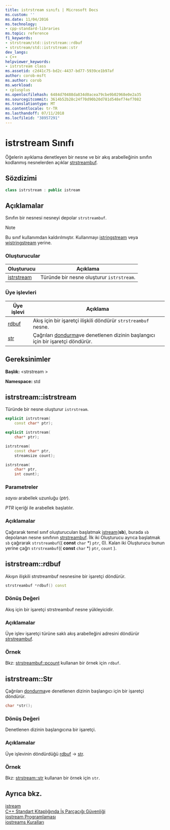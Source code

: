 ```yaml
---
title: istrstream sınıfı | Microsoft Docs
ms.custom: ''
ms.date: 11/04/2016
ms.technology:
- cpp-standard-libraries
ms.topic: reference
f1_keywords:
- strstream/std::istrstream::rdbuf
- strstream/std::istrstream::str
dev_langs:
- C++
helpviewer_keywords:
- istrstream class
ms.assetid: c2d41c75-bd2c-4437-bd77-5939ce1b97af
author: corob-msft
ms.author: corob
ms.workload:
- cplusplus
ms.openlocfilehash: 6484d70488da834d0acea79cbe9b02968e0e2a35
ms.sourcegitcommit: 3614b52b28c24f70d90b20d781d548ef74ef7082
ms.translationtype: MT
ms.contentlocale: tr-TR
ms.lasthandoff: 07/11/2018
ms.locfileid: "38957291"
---
```

# <a name="istrstream-class"></a>istrstream Sınıfı

Öğelerin ayıklama denetleyen bir nesne ve bir akış arabelleğinin sınıfın kodlanmış nesnelerden açıklar [strstreambuf](../standard-library/strstreambuf-class.md).

## <a name="syntax"></a>Sözdizimi

```cpp
class istrstream : public istream
```

## <a name="remarks"></a>Açıklamalar

Sınıfın bir nesnesi nesneyi depolar `strstreambuf`.

> [!NOTE]
> Bu sınıf kullanımdan kaldırılmıştır. Kullanmayı [istringstream](../standard-library/sstream-typedefs.md#istringstream) veya [wistringstream](../standard-library/sstream-typedefs.md#wistringstream) yerine.

### <a name="constructors"></a>Oluşturucular

|Oluşturucu|Açıklama|
|-|-|
|[istrstream](#istrstream)|Türünde bir nesne oluşturur `istrstream`.|

### <a name="member-functions"></a>Üye işlevleri

|Üye işlevi|Açıklama|
|-|-|
|[rdbuf](#rdbuf)|Akış için bir işaretçi ilişkili döndürür `strstreambuf` nesne.|
|[str](#str)|Çağrıları [dondurma](../standard-library/strstreambuf-class.md#freeze)ve denetlenen dizinin başlangıcı için bir işaretçi döndürür.|

## <a name="requirements"></a>Gereksinimler

**Başlık:** \<strstream >

**Namespace:** std

## <a name="istrstream"></a>  istrstream::istrstream

Türünde bir nesne oluşturur `istrstream`.

```cpp
explicit istrstream(
    const char* ptr);

explicit istrstream(
    char* ptr);

istrstream(
    const char* ptr,
    streamsize count);

istrstream(
    char* ptr,
    int count);
```

### <a name="parameters"></a>Parametreler

*sayısı* arabellek uzunluğu (*ptr*).

*PTR* içeriği ile arabellek başlatılır.

### <a name="remarks"></a>Açıklamalar

Çağırarak temel sınıf oluşturucuları başlatmak [istream](../standard-library/istream-typedefs.md#istream)(**sb**), burada `sb` depolanan nesne sınıfının [strstreambuf](../standard-library/strstreambuf-class.md). İlk iki Oluşturucu ayrıca başlatmak `sb` çağırarak `strstreambuf`(( **const** `char` \*) `ptr`, 0). Kalan iki Oluşturucu bunun yerine çağrı `strstreambuf`(( **const** `char` *) `ptr`, `count` ).

## <a name="rdbuf"></a>  istrstream::rdbuf

Akışın ilişkili strstreambuf nesnesine bir işaretçi döndürür.

```cpp
strstreambuf *rdbuf() const
```

### <a name="return-value"></a>Dönüş Değeri

Akış için bir işaretçi strstreambuf nesne yükleyicidir.

### <a name="remarks"></a>Açıklamalar

Üye işlev işaretçi türüne saklı akış arabelleğini adresini döndürür [strstreambuf](../standard-library/strstreambuf-class.md).

### <a name="example"></a>Örnek

Bkz: [strstreambuf::pcount](../standard-library/strstreambuf-class.md#pcount) kullanan bir örnek için `rdbuf`.

## <a name="str"></a>  istrstream::Str

Çağrıları [dondurma](../standard-library/strstreambuf-class.md#freeze)ve denetlenen dizinin başlangıcı için bir işaretçi döndürür.

```cpp
char *str();
```

### <a name="return-value"></a>Dönüş Değeri

Denetlenen dizinin başlangıcına bir işaretçi.

### <a name="remarks"></a>Açıklamalar

Üye işlevinin döndürdüğü [rdbuf](#rdbuf) -> [str](../standard-library/strstreambuf-class.md#str).

### <a name="example"></a>Örnek

Bkz: [strstream::str](../standard-library/strstreambuf-class.md#str) kullanan bir örnek için `str`.

## <a name="see-also"></a>Ayrıca bkz.

[istream](../standard-library/istream-typedefs.md#istream)<br/>
[C++ Standart Kitaplığında İş Parçacığı Güvenliği](../standard-library/thread-safety-in-the-cpp-standard-library.md)<br/>
[iostream Programlaması](../standard-library/iostream-programming.md)<br/>
[iostreams Kuralları](../standard-library/iostreams-conventions.md)<br/>
